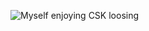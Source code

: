 ![Myself enjoying CSK loosing](https://ichef.bbci.co.uk/news/1024/branded_news/7CC2/production/_118283913_29xp-meme-mobilemasterat3x-v3.jpg)
